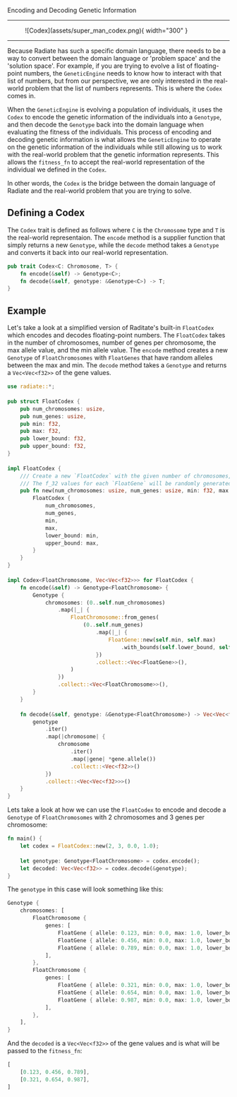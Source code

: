 
Encoding and Decoding Genetic Information

--- 

<figure markdown="span">
  ![Codex](assets/super_man_codex.png){ width="300" }
</figure>

---

Because Radiate has such a specific domain language, there needs to be a way to convert between the domain language or 'problem space' and the 'solution space'. For example, if you are trying to evolve a list of floating-point numbers, the `GeneticEngine` needs to know how to interact with that list of numbers, but from our perspective, we are only interested in the real-world problem that the list of numbers represents. This is where the `Codex` comes in.

 When the `GeneticEngine` is evolving a population of individuals, it uses the `Codex` to encode the genetic information of the individuals into a `Genotype`, and then decode the `Genotype` back into the domain language when evaluating the fitness of the individuals. This process of encoding and decoding genetic information is what allows the `GeneticEngine` to operate on the genetic information of the individuals while still allowing us to work with the real-world problem that the genetic information represents. This allows the `fitness_fn` to accept the real-world representation of the individual we defined in the `Codex`.

In other words, the `Codex` is the bridge between the domain language of Radiate and the real-world problem that you are trying to solve. 

## Defining a Codex
The `Codex` trait is defined as follows where `C` is the `Chromosome` type and `T` is the real-world representaion. The `encode` method is a supplier function that simply returns a new `Genotype`, while the `decode` method takes a `Genotype` and converts it back into our real-world representation.

```rust
pub trait Codex<C: Chromosome, T> {
    fn encode(&self) -> Genotype<C>;
    fn decode(&self, genotype: &Genotype<C>) -> T;
}
```

## Example
Let's take a look at a simplified version of Raditate's built-in `FloatCodex` which encodes and decodes floating-point numbers. The `FloatCodex` takes in the number of chromosomes, number of genes per chromosome, the max allele value, and the min allele value. The `encode` method creates a new `Genotype` of `FloatChromosomes` with `FloatGenes` that have random alleles between the max and min. The `decode` method takes a `Genotype` and returns a `Vec<Vec<f32>>` of the gene values.

```rust
use radiate::*;

pub struct FloatCodex {
    pub num_chromosomes: usize,
    pub num_genes: usize,
    pub min: f32,
    pub max: f32,
    pub lower_bound: f32,
    pub upper_bound: f32,
}

impl FloatCodex {
    /// Create a new `FloatCodex` with the given number of chromosomes, genes, min, and max values.
    /// The f_32 values for each `FloatGene` will be randomly generated between the min and max values.
    pub fn new(num_chromosomes: usize, num_genes: usize, min: f32, max: f32) -> Self {
        FloatCodex {
            num_chromosomes,
            num_genes,
            min,
            max,
            lower_bound: min,
            upper_bound: max,
        }
    }
}

impl Codex<FloatChromosome, Vec<Vec<f32>>> for FloatCodex {
    fn encode(&self) -> Genotype<FloatChromosome> {
        Genotype {
            chromosomes: (0..self.num_chromosomes)
                .map(|_| {
                    FloatChromosome::from_genes(
                        (0..self.num_genes)
                            .map(|_| {
                                FloatGene::new(self.min, self.max)
                                    .with_bounds(self.lower_bound, self.upper_bound)
                            })
                            .collect::<Vec<FloatGene>>(),
                    )
                })
                .collect::<Vec<FloatChromosome>>(),
        }
    }

    fn decode(&self, genotype: &Genotype<FloatChromosome>) -> Vec<Vec<f32>> {
        genotype
            .iter()
            .map(|chromosome| {
                chromosome
                    .iter()
                    .map(|gene| *gene.allele())
                    .collect::<Vec<f32>>()
            })
            .collect::<Vec<Vec<f32>>>()
    }
}
```

Lets take a look at how we can use the `FloatCodex` to encode and decode a `Genotype` of `FloatChromosomes`
with 2 chromosomes and 3 genes per chromosome:

```rust
fn main() {
    let codex = FloatCodex::new(2, 3, 0.0, 1.0);

    let genotype: Genotype<FloatChromosome> = codex.encode();
    let decoded: Vec<Vec<f32>> = codex.decode(&genotype);
}
```

The `genotype` in this case will look something like this:

``` rust
Genotype {
    chromosomes: [
        FloatChromosome {
            genes: [
                FloatGene { allele: 0.123, min: 0.0, max: 1.0, lower_bound: f32::MIN, upper_bound: f32::MAX },
                FloatGene { allele: 0.456, min: 0.0, max: 1.0, lower_bound: f32::MIN, upper_bound: f32::MAX }, 
                FloatGene { allele: 0.789, min: 0.0, max: 1.0, lower_bound: f32::MIN, upper_bound: f32::MAX },
            ],
        },
        FloatChromosome {
            genes: [
                FloatGene { allele: 0.321, min: 0.0, max: 1.0, lower_bound: f32::MIN, upper_bound: f32::MAX },
                FloatGene { allele: 0.654, min: 0.0, max: 1.0, lower_bound: f32::MIN, upper_bound: f32::MAX },
                FloatGene { allele: 0.987, min: 0.0, max: 1.0, lower_bound: f32::MIN, upper_bound: f32::MAX },
            ],
        },
    ],
}
```

And the `decoded` is a `Vec<Vec<f32>>` of the gene values and is what will be passed to the `fitness_fn`:

``` rust
[
    [0.123, 0.456, 0.789],
    [0.321, 0.654, 0.987],
]
```

<!-- The `Codex` is a powerful tool that allows you to define how individuals are represented in the genetic algorithm. By defining a `Codex` for your specific problem, you can easily encode and decode the genetic information of the individuals, allowing you to focus on the real-world problem that you are trying to solve. -->